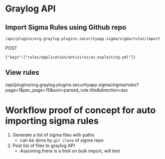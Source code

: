 # Graylog API

## Import Sigma Rules using Github repo

`/api/plugins/org.graylog.plugins.securityapp.sigma/sigma/rules/import`

POST

```
{"keys":["rules/application/antivirus/av_exploiting.yml"]}
```

## View rules

/api/plugins/org.graylog.plugins.securityapp.sigma/sigma/rules?page=1&per_page=15&sort=parsed_rule.title&direction=asc

# Workflow proof of concept for auto importing sigma rules

1. Generate a list of sigma files with paths
    * can be done by `git clone` of sigma repo
2. Post list of files to graylog API
    * Assuming there is a limit on bulk import, will test